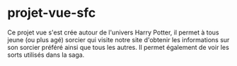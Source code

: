 # projet-vue-sfc
Ce projet vue s'est crée autour de l'univers Harry Potter, il permet à tous jeune (ou plus agé) sorcier qui visite notre site d'obtenir les informations sur son sorcier préféré ainsi que tous les autres. Il permet également de voir les sorts utilisés dans la saga.

